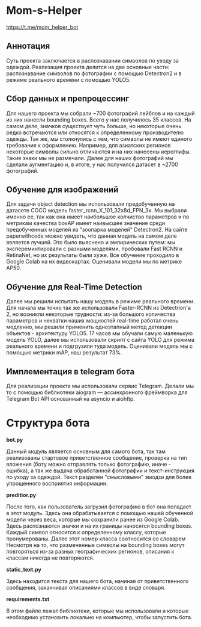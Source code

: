 # Mom-s-Helper

https://t.me/mom_helper_bot

## Аннотация

Суть проекта заключается в распознавании символов по уходу за одеждой. Реализация проекта делится на две основные части: распознавание символов по фотографии с помощью Detectron2 и в режиме реального времени с помощью YOLO5. 

## Сбор данных и препроцессинг

Для нашего проекта мы собрали ~700 фотографий лейблов и на каждый из них нанесли bounding boxes. Всего у нас получилось 35 классов. На самом деле, значков существует чуть больше, но некоторые очень редко встречаются или относятся к определенному производителю одежды. Так же, мы столкнулись с тем, что символы не имеют единого требования к оформлению. Например, для азиатских регионов некоторые символы сильно отличаются и на них нанесены иероглифы. Такие знаки мы не размечали.
Далее для наших фотографий мы сделали аугментацию и, в итоге, у нас получился датасет в ~2700 фотографий. 

## Обучение для изображений

Для задачи object detection мы использовали предобученную на датасете COCO модель faster_rcnn_X_101_32x8d_FPN_3x. Мы выбрали именно ее, так как она имеет наибольшое колчиство параметров и по метрикам качества boxAP имеет наивысшее значение среди предобученных моделей из "зоопарка моделей" Detectron2. На сайте paperwithcode можно увидеть, что данная модель на самом деле является лучшей. Это было выяснено и эмпирических путем: мы экспереминтировали с разными моделями, пробовали Fast RCNN и RetinaNet, но их результаты были хуже. Все обучение проходило в Google Colab на их видеокартах. Оценивали модели мы по метрике AP50.

## Обучение для Real-Time Detection 

Далее мы решили испытать нашу модель в режиме реального времени. Для начала мы точно так же использовали Faster-RCNN из Detectrion'a 2, но возникли некоторые трудности: из-за большого количества параметров и нехватки наших мощностей real-time работал очень медленно, мы решили применить одноэтапный метод детекции объектов - архитектуру YOLO5. 17 часов мы обучали самую маленькую модель YOLO, далее мы использовали скрипт с сайта YOLO для режима реального времени и подгрузили туда модель. Оценивали модель мы с помощью метрики mAP, наш результат 73%. 

## Имплементация в telegram бота

Для реализации проекта мы использовали сервис Telegram. Делали мы то с помощью библиотеки aiogram — ассинхронного фреймворка для Telegram Bot API основанный на asyncio и aiohttp.

# Структура бота 

**bot.py**

Данный модуль является основным для самого бота, так там реализованы стартовое приветственное сообщение, проверка на тип вложения (боту можно отправлять только фотографию, иначе - ошибка), а так же выдача обработанной фотографии и текст-инструкция по уходу за одеждой. Текст разделен "смысловыми" эмодзи для более упрощенного восприятия информации. 

**preditior.py**

После того, как пользователь загрузил фотографию в бот она попадает в этот модуль. Здесь она обрабатывается с помощью нашей обученной модели через веса, которые мы сохранили ранее из Google Colab. Здесь распознаются значки и на их границы наносятся bounding boxes. Каждый символ относится к определенному классу, которые пронумерованы. Далее этот номер класса соотносится со словарем Несмотря на то, что размеченные символы на bounding boxes могут повторяться из-за разных географических регионов, описания к классам никогда не повторяются.

**static_text.py**

Здесь находится текста для нашего бота, начиная от приветственного сообщения, заканчивая описаниями классов в виде словаря. 

**requirements.txt**

В этом файле лежат библиотеки, которые мы использовали и которые необходимо установить локально на компьютер, чтобы запустить бота. 

